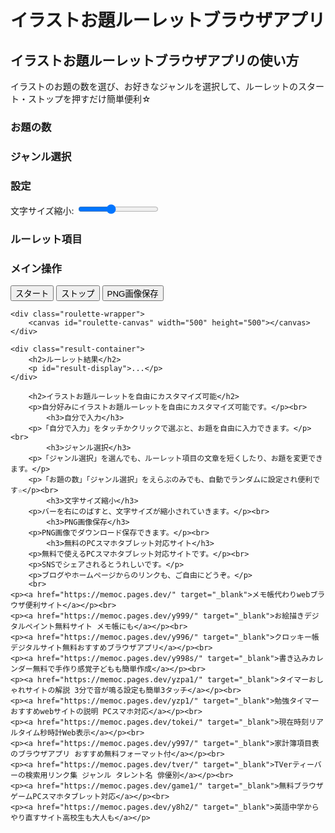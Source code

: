 <!DOCTYPE html>
<html lang="ja">
<head>
  <meta charset="UTF-8">
  <meta name="description" content="イラストお題ルーレットブラウザアプリは自由にカスタマイズ可能な無料で画像のダウンロード保存もできるPCスマホタブレット対応サイトです。">
  <meta name="keywords" content="ルーレット,イラスト,お題">
  <meta name="viewport" content="width=device-width, initial-scale=1.0"/>
  <meta name="google-adsense-account" content="ca-pub-3701488620779249">
  <title>イラストお題ルーレットブラウザアプリ</title>
  <link rel="stylesheet" href="/css/y995.css" />
</head>
<body>
  <h1>イラストお題ルーレットブラウザアプリ</h1>
  <h2>イラストお題ルーレットブラウザアプリの使い方</h2>
  <p>イラストのお題の数を選び、お好きなジャンルを選択して、ルーレットのスタート・ストップを押すだけ簡単便利☆</p>
    <div class="controls">
        <div class="control-section">
            <h3>お題の数</h3>
            <div id="number-container" class="button-container"></div>
        </div>
        <div class="control-section">
            <h3>ジャンル選択</h3>
            <div id="genre-container" class="button-container"></div>
        </div>
        <div class="control-section">
            <h3>設定</h3>
             <div class="settings">
                 <div class="slider-container">
                    <label for="size-slider">文字サイズ縮小:</label>
                    <input type="range" id="size-slider" min="300" max="800" value="500">
                </div>
            </div>
        </div>
        <div class="control-section">
            <h3>ルーレット項目</h3>
            <div id="inputs-container"></div>
        </div>
         <div class="control-section">
            <h3>メイン操作</h3>
            <div class="main-actions">
                <button id="start-btn">スタート</button>
                <button id="stop-btn">ストップ</button>
                <button id="save-btn">PNG画像保存</button>
            </div>
        </div>
    </div>
    
    <div class="roulette-wrapper">
        <canvas id="roulette-canvas" width="500" height="500"></canvas>
    </div>

    <div class="result-container">
        <h2>ルーレット結果</h2>
        <p id="result-display">...</p>
    </div>

        <h2>イラストお題ルーレットを自由にカスタマイズ可能</h2>
        <p>自分好みにイラストお題ルーレットを自由にカスタマイズ可能です。</p><br>
            <h3>自分で入力</h3>
        <p>「自分で入力」をタッチかクリックで選ぶと、お題を自由に入力できます。</p><br>
            <h3>ジャンル選択</h3>
        <p>「ジャンル選択」を選んでも、ルーレット項目の文章を短くしたり、お題を変更できます。</p>
        <p>「お題の数」「ジャンル選択」をえらぶのみでも、自動でランダムに設定され便利です☆</p><br>
            <h3>文字サイズ縮小</h3>
        <p>バーを右にのばすと、文字サイズが縮小されていきます。</p><br>
            <h3>PNG画像保存</h3>
        <p>PNG画像でダウンロード保存できます。</p><br>
            <h3>無料のPCスマホタブレット対応サイト</h3>
        <p>無料で使えるPCスマホタブレット対応サイトです。</p><br>
        <p>SNSでシェアされるとうれしいです。</p>
        <p>ブログやホームページからのリンクも、ご自由にどうぞ。</p>
        <br>
    <p><a href="https://memoc.pages.dev/" target="_blank">メモ帳代わりwebブラウザ便利サイト</a></p><br>
    <p><a href="https://memoc.pages.dev/y999/" target="_blank">お絵描きデジタルペイント無料サイト メモ帳にも</a></p><br>
    <p><a href="https://memoc.pages.dev/y996/" target="_blank">クロッキー帳デジタルサイト無料おすすめブラウザアプリ</a></p><br>
    <p><a href="https://memoc.pages.dev/y998s/" target="_blank">書き込みカレンダー無料で手作り感覚子どもも簡単作成</a></p><br>
    <p><a href="https://memoc.pages.dev/yzpa1/" target="_blank">タイマーおしゃれサイトの解説 3分で音が鳴る設定も簡単3タッチ</a></p><br>
    <p><a href="https://memoc.pages.dev/yzp1/" target="_blank">勉強タイマーおすすめwebサイトの説明 PCスマホ対応</a></p><br>
    <p><a href="https://memoc.pages.dev/tokei/" target="_blank">現在時刻リアルタイム秒時計Web表示</a></p><br>
    <p><a href="https://memoc.pages.dev/y997/" target="_blank">家計簿項目表のブラウザアプリ おすすめ無料フォーマット付</a></p><br>
    <p><a href="https://memoc.pages.dev/tver/" target="_blank">TVerティーバーの検索用リンク集 ジャンル タレント名 俳優別</a></p><br>
    <p><a href="https://memoc.pages.dev/game1/" target="_blank">無料ブラウザゲームPCスマホタブレット対応</a></p><br>
    <p><a href="https://memoc.pages.dev/y8h2/" target="_blank">英語中学からやり直すサイト高校生も大人も</a></p>
  <script src="/js/y995.js"></script>
</body>
</html>